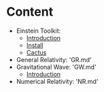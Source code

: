 # Content

- Einstein Toolkit: 
    - [Introduction](ET/Introduction.md)
    - [Install](ET/Install.md)
    - [Cactus](ET/Cactus.md)
- General Relativity: 'GR.md'
- Gravitational Wave: 'GW.md'
    - [Introduction](GW/Introduction.md)
- Numerical Relativity: 'NR.md'